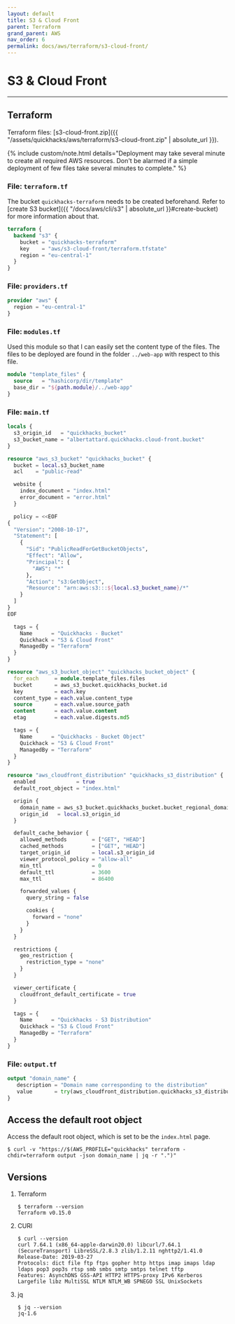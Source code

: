 ```yaml
---
layout: default
title: S3 & Cloud Front
parent: Terraform
grand_parent: AWS
nav_order: 6
permalink: docs/aws/terraform/s3-cloud-front/
---
```


# S3 & Cloud Front

---

## Terraform

Terraform files: [s3-cloud-front.zip]({{ "/assets/quickhacks/aws/terraform/s3-cloud-front.zip" | absolute_url }}).

{% include custom/note.html details="Deployment may take several minute to create all required AWS resources. Don't be
alarmed if a simple deployment of few files take several minutes to complete." %}

### File: `terraform.tf`

The bucket `quickhacks-terraform` needs to be created beforehand. Refer to
[create S3 bucket]({{ "/docs/aws/cli/s3" | absolute_url }}#create-bucket) for more information about that.

```terraform
terraform {
  backend "s3" {
    bucket = "quickhacks-terraform"
    key    = "aws/s3-cloud-front/terraform.tfstate"
    region = "eu-central-1"
  }
}
```

### File: `providers.tf`

```terraform
provider "aws" {
  region = "eu-central-1"
}
```

### File: `modules.tf`

Used this module so that I can easily set the content type of the files. The files to be deployed are found in the
folder `../web-app` with respect to this file.

```terraform
module "template_files" {
  source   = "hashicorp/dir/template"
  base_dir = "${path.module}/../web-app"
}
```

### File: `main.tf`

```terraform
locals {
  s3_origin_id   = "quickhacks_bucket"
  s3_bucket_name = "albertattard.quickhacks.cloud-front.bucket"
}

resource "aws_s3_bucket" "quickhacks_bucket" {
  bucket = local.s3_bucket_name
  acl    = "public-read"

  website {
    index_document = "index.html"
    error_document = "error.html"
  }

  policy = <<EOF
{
  "Version": "2008-10-17",
  "Statement": [
    {
      "Sid": "PublicReadForGetBucketObjects",
      "Effect": "Allow",
      "Principal": {
        "AWS": "*"
      },
      "Action": "s3:GetObject",
      "Resource": "arn:aws:s3:::${local.s3_bucket_name}/*"
    }
  ]
}
EOF

  tags = {
    Name      = "Quickhacks - Bucket"
    Quickhack = "S3 & Cloud Front"
    ManagedBy = "Terraform"
  }
}

resource "aws_s3_bucket_object" "quickhacks_bucket_object" {
  for_each     = module.template_files.files
  bucket       = aws_s3_bucket.quickhacks_bucket.id
  key          = each.key
  content_type = each.value.content_type
  source       = each.value.source_path
  content      = each.value.content
  etag         = each.value.digests.md5

  tags = {
    Name      = "Quickhacks - Bucket Object"
    Quickhack = "S3 & Cloud Front"
    ManagedBy = "Terraform"
  }
}

resource "aws_cloudfront_distribution" "quickhacks_s3_distribution" {
  enabled             = true
  default_root_object = "index.html"

  origin {
    domain_name = aws_s3_bucket.quickhacks_bucket.bucket_regional_domain_name
    origin_id   = local.s3_origin_id
  }

  default_cache_behavior {
    allowed_methods        = ["GET", "HEAD"]
    cached_methods         = ["GET", "HEAD"]
    target_origin_id       = local.s3_origin_id
    viewer_protocol_policy = "allow-all"
    min_ttl                = 0
    default_ttl            = 3600
    max_ttl                = 86400

    forwarded_values {
      query_string = false

      cookies {
        forward = "none"
      }
    }
  }

  restrictions {
    geo_restriction {
      restriction_type = "none"
    }
  }

  viewer_certificate {
    cloudfront_default_certificate = true
  }

  tags = {
    Name      = "Quickhacks - S3 Distribution"
    Quickhack = "S3 & Cloud Front"
    ManagedBy = "Terraform"
  }
}
```

### File: `output.tf`

```terraform
output "domain_name" {
   description = "Domain name corresponding to the distribution"
   value       = try(aws_cloudfront_distribution.quickhacks_s3_distribution.domain_name, "")
}
```

## Access the default root object

Access the default root object, which is set to be the `index.html` page.

```console
$ curl -v "https://$(AWS_PROFILE="quickhacks" terraform -chdir=terraform output -json domain_name | jq -r ".")"
```

## Versions

1. Terraform

    ```console
    $ terraform --version
    Terraform v0.15.0
    ```

1. CURl

   ```console
   $ curl --version
   curl 7.64.1 (x86_64-apple-darwin20.0) libcurl/7.64.1 (SecureTransport) LibreSSL/2.8.3 zlib/1.2.11 nghttp2/1.41.0
   Release-Date: 2019-03-27
   Protocols: dict file ftp ftps gopher http https imap imaps ldap ldaps pop3 pop3s rtsp smb smbs smtp smtps telnet tftp
   Features: AsynchDNS GSS-API HTTP2 HTTPS-proxy IPv6 Kerberos Largefile libz MultiSSL NTLM NTLM_WB SPNEGO SSL UnixSockets
   ```

1. jq

   ```console
   $ jq --version
   jq-1.6
   ```
